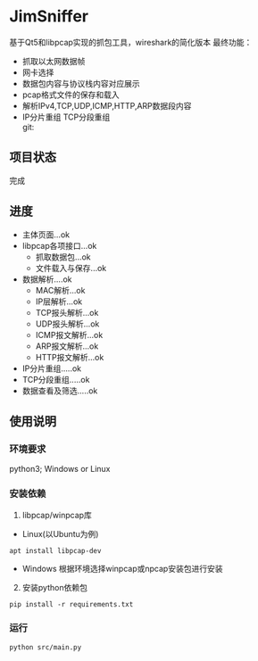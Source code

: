 # JimSniffer
基于Qt5和libpcap实现的抓包工具，wireshark的简化版本
最终功能：
+ 抓取以太网数据帧
+ 网卡选择
+ 数据包内容与协议栈内容对应展示
+ pcap格式文件的保存和载入
+ 解析IPv4,TCP,UDP,ICMP,HTTP,ARP数据段内容
+ IP分片重组 TCP分段重组 \
git: 
## 项目状态
完成
## 进度
+ 主体页面...ok
+ libpcap各项接口...ok
  + 抓取数据包...ok
  + 文件载入与保存...ok
+ 数据解析....ok
  + MAC解析...ok
  + IP层解析...ok
  + TCP报头解析...ok
  + UDP报头解析...ok
  + ICMP报文解析...ok
  + ARP报文解析...ok
  + HTTP报文解析...ok
+ IP分片重组.....ok
+ TCP分段重组.....ok
+ 数据查看及筛选.....ok
## 使用说明
### 环境要求
python3;  Windows or Linux
### 安装依赖
1. libpcap/winpcap库
+ Linux(以Ubuntu为例)
```shell
apt install libpcap-dev
```
+ Windows
根据环境选择winpcap或npcap安装包进行安装

2. 安装python依赖包
```shell
pip install -r requirements.txt
```
### 运行
```shell
python src/main.py
```

